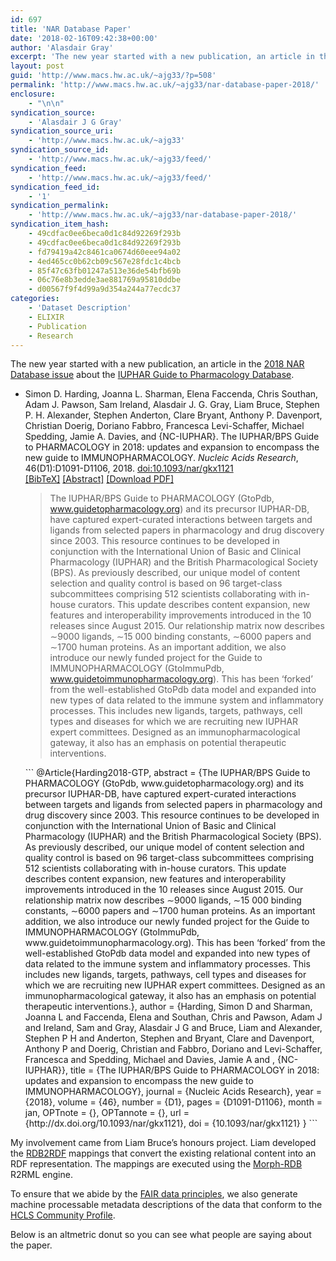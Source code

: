 ```yaml
---
id: 697
title: 'NAR Database Paper'
date: '2018-02-16T09:42:38+00:00'
author: 'Alasdair Gray'
excerpt: 'The new year started with a new publication, an article in the 2018 NAR Database issue about the IUPHAR Guide to Pharmacology Database. Simon D. Harding, Joanna L. Sharman, Elena Faccenda, Chris Southan, Adam J. Pawson, Sam Ireland, Alasdair J. G. Gray, Liam Bruce, Stephen P. H. Alexander, Stephen Anderton, Clare Bryant, Anthony P. Davenport, [&hellip;]'
layout: post
guid: 'http://www.macs.hw.ac.uk/~ajg33/?p=508'
permalink: 'http://www.macs.hw.ac.uk/~ajg33/nar-database-paper-2018/'
enclosure:
    - "\n\n"
syndication_source:
    - 'Alasdair J G Gray'
syndication_source_uri:
    - 'http://www.macs.hw.ac.uk/~ajg33'
syndication_source_id:
    - 'http://www.macs.hw.ac.uk/~ajg33/feed/'
syndication_feed:
    - 'http://www.macs.hw.ac.uk/~ajg33/feed/'
syndication_feed_id:
    - '1'
syndication_permalink:
    - 'http://www.macs.hw.ac.uk/~ajg33/nar-database-paper-2018/'
syndication_item_hash:
    - 49cdfac0ee6beca0d1c84d92269f293b
    - 49cdfac0ee6beca0d1c84d92269f293b
    - fd79419a42c8461ca0674d60eee94a02
    - 4ed465cc0b62cb09c567e28fdc1c4bcb
    - 85f47c63fb01247a513e36de54bfb69b
    - 06c76e8b3edde3ae881769a95810ddbe
    - d00567f9f4d99a9d354a244a77ecdc37
categories:
    - 'Dataset Description'
    - ELIXIR
    - Publication
    - Research
---
```


The new year started with a new publication, an article in the [2018 NAR Database issue](https://academic.oup.com/nar/article/46/D1/D1/4781210) about the [IUPHAR Guide to Pharmacology Database](http://www.guidetopharmacology.org/).

- Simon D. Harding, Joanna L. Sharman, Elena Faccenda, Chris Southan, Adam J. Pawson, Sam Ireland, Alasdair J. G. Gray, Liam Bruce, Stephen P. H. Alexander, Stephen Anderton, Clare Bryant, Anthony P. Davenport, Christian Doerig, Doriano Fabbro, Francesca Levi-Schaffer, Michael Spedding, Jamie A. Davies, and {NC-IUPHAR}. The IUPHAR/BPS Guide to PHARMACOLOGY in 2018: updates and expansion to encompass the new guide to IMMUNOPHARMACOLOGY. *Nucleic Acids Research*, 46(D1):D1091-D1106, 2018. [doi:10.1093/nar/gkx1121](http://dx.doi.org/10.1093/nar/gkx1121 "View on publisher site")   
    [\[BibTeX\]](javascript:void(0)) [\[Abstract\]](javascript:void(0)) [\[Download PDF\]](http://dx.doi.org/10.1093/nar/gkx1121 "Download PDF")  
    > The IUPHAR/BPS Guide to PHARMACOLOGY (GtoPdb, www.guidetopharmacology.org) and its precursor IUPHAR-DB, have captured expert-curated interactions between targets and ligands from selected papers in pharmacology and drug discovery since 2003. This resource continues to be developed in conjunction with the International Union of Basic and Clinical Pharmacology (IUPHAR) and the British Pharmacological Society (BPS). As previously described, our unique model of content selection and quality control is based on 96 target-class subcommittees comprising 512 scientists collaborating with in-house curators. This update describes content expansion, new features and interoperability improvements introduced in the 10 releases since August 2015. Our relationship matrix now describes ∼9000 ligands, ∼15 000 binding constants, ∼6000 papers and ∼1700 human proteins. As an important addition, we also introduce our newly funded project for the Guide to IMMUNOPHARMACOLOGY (GtoImmuPdb, www.guidetoimmunopharmacology.org). This has been ‘forked’ from the well-established GtoPdb data model and expanded into new types of data related to the immune system and inflammatory processes. This includes new ligands, targets, pathways, cell types and diseases for which we are recruiting new IUPHAR expert committees. Designed as an immunopharmacological gateway, it also has an emphasis on potential therapeutic interventions.
    
    <div class="papercite_bibtex" id="papercite_1_block">```
    @Article{Harding2018-GTP,
    abstract = {The IUPHAR/BPS Guide to PHARMACOLOGY (GtoPdb, www.guidetopharmacology.org) and its precursor IUPHAR-DB, have captured expert-curated interactions between targets and ligands from selected papers in pharmacology and drug discovery since 2003. This resource continues to be developed in conjunction with the International Union of Basic and Clinical Pharmacology (IUPHAR) and the British Pharmacological Society (BPS). As previously described, our unique model of content selection and quality control is based on 96 target-class subcommittees comprising 512 scientists collaborating with in-house curators. This update describes content expansion, new features and interoperability improvements introduced in the 10 releases since August 2015. Our relationship matrix now describes ∼9000 ligands, ∼15 000 binding constants, ∼6000 papers and ∼1700 human proteins. As an important addition, we also introduce our newly funded project for the Guide to IMMUNOPHARMACOLOGY (GtoImmuPdb, www.guidetoimmunopharmacology.org). This has been ‘forked’ from the well-established GtoPdb data model and expanded into new types of data related to the immune system and inflammatory processes. This includes new ligands, targets, pathways, cell types and diseases for which we are recruiting new IUPHAR expert committees. Designed as an immunopharmacological gateway, it also has an emphasis on potential therapeutic interventions.},
    author = {Harding, Simon D and Sharman, Joanna L and Faccenda, Elena and Southan, Chris and Pawson, Adam J and Ireland, Sam and Gray, Alasdair J G and Bruce, Liam and Alexander, Stephen P H and Anderton, Stephen and Bryant, Clare and Davenport, Anthony P and Doerig, Christian and Fabbro, Doriano and Levi-Schaffer, Francesca and Spedding, Michael and Davies, Jamie A and , {NC-IUPHAR}},
    title = {The IUPHAR/BPS Guide to PHARMACOLOGY in 2018: updates and expansion to encompass the new guide to IMMUNOPHARMACOLOGY},
    journal = {Nucleic Acids Research},
    year = {2018},
    volume = {46},
    number = {D1},
    pages = {D1091-D1106},
    month = jan,
    OPTnote = {},
    OPTannote = {},
    url = {http://dx.doi.org/10.1093/nar/gkx1121},
    doi = {10.1093/nar/gkx1121}
    }
    ```
    
    </div>

My involvement came from Liam Bruce’s honours project. Liam developed the [RDB2RDF](https://www.w3.org/2001/sw/wiki/RDB2RDF) mappings that convert the existing relational content into an RDF representation. The mappings are executed using the [Morph-RDB](https://github.com/oeg-upm/morph-rdb) R2RML engine.

To ensure that we abide by the [FAIR data principles](https://www.nature.com/articles/sdata201618), we also generate machine processable metadata descriptions of the data that conform to the [HCLS Community Profile](https://www.w3.org/TR/hcls-dataset/).

Below is an altmetric donut so you can see what people are saying about the paper.

<div class="altmetric-embed" data-badge-details="right" data-badge-type="medium-donut" data-doi="10.1093/nar/gkx1121" data-hide-no-mentions="true"></div><script src="https://d1bxh8uas1mnw7.cloudfront.net/assets/embed.js" type="text/javascript"></script>
